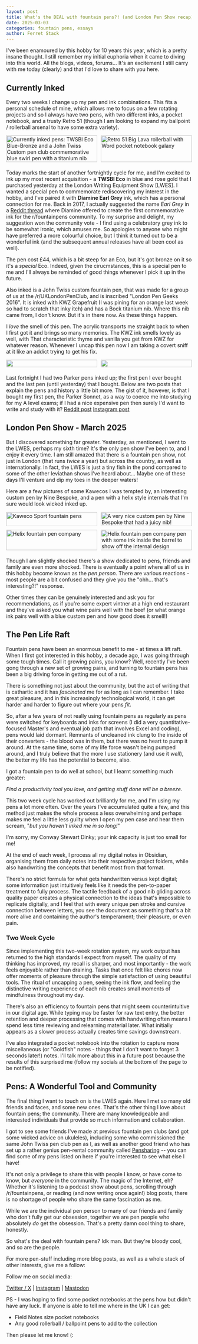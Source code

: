 ```yaml
---
layout: post
title: What's the DEAL with fountain pens?! (and London Pen Show recap)
date: 2025-03-03
categories: fountain pens, essays
author: Ferret Stack
---
```

I've been enamoured by this hobby for 10 years this year, which is a pretty insane thought. I still remember my initial euphoria when it came to diving into this world. All the blogs, videos, forums... It's an excitement I still carry with me today (clearly) and that I'd love to share with you here. 

## Currently Inked
Every two weeks I change up  my pen and ink combinations. This fits a personal schedule of mine, which allows me to focus on a few rotating projects and so I always have two pens, with two different inks, a pocket notebook, and a trusty Retro 51 (though I am looking to expand my ballpoint / rollerball arsenal to have some extra variety).

<div style="display: grid; grid-template-columns: 1fr 1fr; gap: 10px; margin-bottom: 20px;">
  <img src="/assets/images/LWES2025/currently-inked.jpg" alt="Currently inked pens: TWSBI Eco Blue-Bronze and a John Twiss Custom pen club commemorative blue swirl pen with a titanium nib" style="width: 100%; height: auto;">
  <img src="/assets/images/LWES2025/retro51.jpg" alt="Retro 51 Big Lava rollerball with Word pocket notebook galaxy" style="width: 100%; height: auto;">
</div>

Today marks the start of another fortnightly cycle for me, and I'm excited to ink up my most recent acquisition - a **TWSBI Eco** in blue and rose gold that I purchased yesterday at the London Writing Equipment Show [LWES]. I wanted a special pen to commemorate rediscovering my interest in the hobby, and I've paired it with **Diamine Earl Grey** ink, which has a personal connection for me. Back in 2017, I actually suggested the name *Earl Grey* in a [Reddit thread](https://www.reddit.com/r/fountainpens/comments/6ou7y2/diamine_have_offered_to_make_rfountainpens_an_ink/) where Diamine offered to create the first commemorative ink for the r/fountainpens community. To my surprise and delight, my suggestion won the community vote - I find using a celebratory grey ink to be somewhat ironic, which amuses me. So apologies to anyone who might have preferred a more colourful choice, but I think it turned out to be a wonderful ink (and the subsequent annual releases have all been cool as well).

The pen cost £44, which is a bit steep for an Eco, but it's got bronze on it so it's a *special* Eco. Indeed, given the cirucmstances, this is a special pen to me and I'll always be reminded of good things whenever I pick it up in the future.

Also inked is a John Twiss custom fountain pen, that was made for a group of us at the /r/UKLondonPenClub, and is inscribed "London Pen Geeks 2016". It is inked with KWZ Grapefruit (I was pining for an orange last week so had to scratch that inky itch) and has a Bock titanium nib. Where this nib came from, I don't know. But it's in there now. As these things happen. 

I *love* the smell of this pen. The acrylic transports me straight back to when I first got it and brings so many memories. The KWZ ink smells lovely as well, with That characteristic thyme and vanilla you get from KWZ for whatever reason. Whenever I uncap this pen now I am taking a covert sniff at it like an addict trying to get his fix.

<div style="display: grid; grid-template-columns: 1fr 1fr; gap: 10px; margin-bottom: 20px;">
  <img src="/assets/images/LWES/currently-inked-sample.jpg" alt="" style="width: 100%; height: auto;">
  <img src="/assets/images/LWES/currently-inked-closeup.jpg" alt="" style="width: 100%; height: auto;">
</div>

Last fortnight I had two Parker pens inked up; the first pen I ever bought and the last pen (until yesterday) that I bought. Below are two posts that explain the pens and history a little bit more. The gist of it, however, is that I bought my first pen, the Parker Sonnet, as a way to coerce me into studying for my A level exams; if I had a nice expensive pen then surely I'd want to write and study with it?
[Reddit post](https://www.reddit.com/r/fountainpens/comments/1irg9c4/parker_squared_a_sonnet_and_falcon_walk_into_a/?ref=share&ref_source=link)
[Instagram post](https://www.instagram.com/p/DGNLMYtssF6/?igsh=MWI2Z3ZqeWRhOXc3ag==)

## London Pen Show - March 2025
But I discovered something far greater. Yesterday, as mentioned, I went to the LWES, perhaps my sixth time? It's the only pen show I've been to, and I enjoy it every time. I am still amazed that there is a fountain pen show, not just in London (that runs *twice* a year) but across the country, as well as internationally. In fact, the LWES is just a tiny fish in the pond compared to some of the other leviathan shows I've heard about... Maybe one of these days I'll venture and dip my toes in the deeper waters!

Here are a few pictures of some Kawecos I was tempted by, an interesting custom pen by Nine Bespoke, and a pen with a helix style internals that I'm sure would look wicked inked up.

<div style="display: grid; grid-template-columns: 1fr 1fr; gap: 10px; margin-bottom: 20px;">
  <img src="/assets/images/LWES2025/kaweco.jpg" alt="Kaweco Sport fountain pens" style="width: 100%; height: auto;">
  <img src="/assets/images/LWES2025/nine-bespoke" alt="A very nice custom pen by Nine Bespoke that had a juicy nib!" style="width: 100%; height: auto;">
  <img src="/assets/images/LWES2025/helix.jpg" alt="Helix fountain pen company" style="width: 100%; height: auto;">
  <img src="/assets/images/LWES2025/helix-inked.jpg" alt="Helix fountain pen company pen with some ink inside the barrel to show off the internal design" style="width: 100%; height: auto;">
</div>

Though I am slightly shocked there's a show dedicated to pens, friends and family are even more shocked. There is eventually a point where all of us in this hobby become known as the *pen person*. There are various reactions - most people are a bit confused and they give you the "ohh... that's interesting?!" response.

Other times they can be genuinely interested and ask you for recommendations, as if you're some expert vintner at a high end restaurant and they've asked you what wine pairs well with the beef (or what orange ink pairs well with a blue custom pen and how good does it smell!)

## The Pen Life Raft
Fountain pens have been an enormous benefit to me - at times a lift raft. When I first got interested in this hobby, a decade ago, I was going through some tough times. Call it growing pains, you know? Well, recently I've been gong through a new set of growing pains, and turning to fountain pens has been a big driving force in getting me out of a rut.

There is something not just about the community, but the act of writing that is cathartic and it has *fascinated* me for as long as I can remember. I take great pleasure, and in this increasingly technological world, it can get harder and harder to figure out where your pens *fit*. 

So, after a few years of not really using fountain pens as regularly as pens were switched for keyboards and inks for screens (I did a very quantitative-focused Master's and eventual job path that involves Excel and coding), pens would laid dormant. Remnants of uncleaned ink clung to the inside of their converters - the blood was in them, but there was no heart to pump it around. At the same time, some of my life force wasn't being pumped around, and I truly believe that the more I use stationery (and use it *well*), the better my life has the potential to become, also.

I got a fountain pen to do well at school, but I learnt something much greater: 

*Find a productivity tool you love, and getting stuff done will be a breeze.*

This two week cycle has worked out brilliantly for me, and I'm using my pens a lot more often. Over the years I've accumulated quite a few, and this method just makes the whole process a less overwhelming and perhaps makes me feel a little less guilty when I open my pen case and hear them scream, "*but you haven't inked me in so long!*"

I'm sorry, my Conway Stewart Dinky; your ink capacity is just too small for me!

At the end of each week, I process all my digital notes in Obsidian, organising them from daily notes into their respective project folders, while also handwriting the concepts that benefit most from that format.

There's no strict formula for what gets handwritten versus kept digital; some information just intuitively feels like it needs the pen-to-paper treatment to fully process. The tactile feedback of a good nib gliding across quality paper creates a physical connection to the ideas that's impossible to replicate digitally, and I feel that with every unique pen stroke and cursive connection between letters, you see the document as something that's a bit more alive and containing the author's temperament; their pleasure, or even pain.

### Two Week Cycle
Since implementing this two-week rotation system, my work output has returned to the high standards I expect from myself. The quality of my thinking has improved, my recall is sharper, and most importantly - the work feels enjoyable rather than draining. Tasks that once felt like chores now offer moments of pleasure through the simple satisfaction of using beautiful tools. The ritual of uncapping a pen, seeing the ink flow, and feeling the distinctive writing experience of each nib creates small moments of mindfulness throughout my day.

There's also an efficiency to fountain pens that might seem counterintuitive in our digital age. While typing may be faster for raw text entry, the better retention and deeper processing that comes with handwriting often means I spend less time reviewing and relearning material later. What initially appears as a slower process actually creates time savings downstream.

I've also integrated a pocket notebook into the rotation to capture more miscellaneous (or "Goldfish" notes - things that I don't want to forget 3 seconds later!) notes. I'll talk more about this in a future post because the results of this surprised me (follow my socials at the bottom of the page to be notified).

## Pens: A Wonderful Tool and Community
The final thing I want to touch on is the LWES again. Here I met so many old friends and faces, and some new ones. That's the other thing I love about fountain pens; the community. There are many knowledgeable and interested individuals that provide so much information and collaboration. 

I got to see some friends I've made at previous fountain pen clubs (and got some wicked advice on ukuleles), including some who commissioned the same John Twiss pen club pen as I, as well as another good friend who has set up a rather genius pen-rental community called [Pensharing](https://www.pensharing.com/) -- you can find some of my pens listed on here if you're interested to see what else I have! 

It's not only a privilege to share this with people I know, or have come to know, but *everyone* in the community. The magic of the Internet, eh? Whether it's listening to a podcast show about pens, scrolling through /r/fountainpens, or reading (and now writing once again!) blog posts, there is no shortage of people who share the same fascination as me. 

While we are the individual pen person to many of our friends and family who don't fully get our obsession, together we are pen people who absolutely *do* get the obsession. That's a pretty damn cool thing to share, honestly.

So what's the deal with fountain pens? Idk man. But they're bloody cool, and so are the people.

For more pen-stuff including more blog posts, as well as a whole stack of other interests, give me a follow:

<div class="social-links">
  <p>Follow me on social media:</p>
  <a href="https://x.com/ferret_stack" target="_blank">Twitter / X</a> | 
  <a href="https://instagram.com/ferret_stack" target="_blank">Instagram</a> | 
  <a href="https://mastodon.social/@ferret_stack" target="_blank">Mastodon</a>
</div>

PS - I was hoping to find some pocket notebooks at the pens how but didn't have any luck. If anyone is able to tell me where in the UK I can get:
- Field Notes size pocket notebooks
- Any good rollerball / ballpoint pens to add to the collection

Then please let me know! (:
